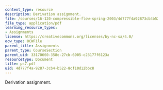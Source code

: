 ```yaml
---
content_type: resource
description: Derivation assignment.
file: /courses/16-120-compressible-flow-spring-2003/4d777f4a92873cb4b5228cf10d12bbc8_ps7.pdf
file_type: application/pdf
learning_resource_types:
- Assignments
license: https://creativecommons.org/licenses/by-nc-sa/4.0/
ocw_type: OCWFile
parent_title: Assignments
parent_type: CourseSection
parent_uid: 33170660-358e-27cb-6905-c23177f6123a
resourcetype: Document
title: ps7.pdf
uid: 4d777f4a-9287-3cb4-b522-8cf10d12bbc8
---
```

Derivation assignment.